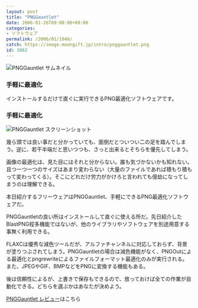 ```yaml
---
layout: post
title: "PNGGauntlet"
date: 2006-01-26T09:00:00+09:00
categories:
- ソフトウェア
permalink: /2006/01/1046/
catch: https://image.moongift.jp/intro/pnggauntlet.png
id: 1062
---
```

 ![PNGGauntlet サムネイル](https://image.moongift.jp/intro/pnggauntlet.t.png "PNGGauntlet サムネイル")
  

### 手軽に最適化
  
インストールするだけで直ぐに実行できるPNG最適化ソフトウェアです。  
<!--more-->  

### 手軽に最適化
  

![PNGGauntlet スクリーンショット](https://image.moongift.jp/intro/pnggauntlet.png "PNGGauntlet スクリーンショット")

  

幾ら頭では良い事だと分かっていても、面倒だとついつい二の足を踏んでしまう。逆に、若干半端だと思いつつも、さっと出来るとそちらを優先してしまう。

  

画像の最適化は、見た目にはそれと分からない。誰も気づかないかも知れない。且つ一つ一つのサイズはあまり変わらない（大量のファイルであれば積もり積もって変わってくる）。そこにどれだけ労力がかけろと言われても億劫になってしまうのは理解できる。

  

本日紹介するフリーウェアはPNGGauntlet、手軽にできるPNG最適化ソフトウェアだ。

  

PNGGauntletの良い所はインストールして直ぐに使える所だ。先日紹介したBlastPNG程多機能ではないが、他のライブラリやソフトウェアを別途用意する事無く利用できる。

  

FLAXCは優秀な減色ツールだが、アルファチャンネルに対応しておらず、背景が塗りつぶされてしまう。PNGGauntletの場合は減色機能がなく、PNGOutによる最適化とpngrewriteによるファイルフォーマット最適化のみが実行される。また、JPEGやGIF、BMPなどをPNGに変換する機能もある。

  

後は信頼性によるが、上書きで保存もできるので、放っておけば全ての作業が自動化できる。どちらを選ぶかはあなたが決めよう。

  

[PNGGauntlet レビュー](http://oss.moongift.jp/review/i-1072.html)はこちら

